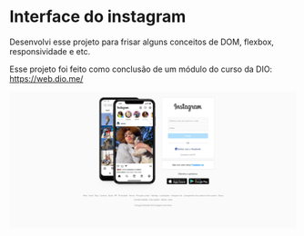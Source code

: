 # Interface do instagram

Desenvolvi esse projeto para frisar alguns conceitos de DOM, flexbox, responsividade e etc.

Esse projeto foi feito como conclusão de um módulo do curso da DIO: https://web.dio.me/

![Imagem do projeto final](https://github.com/EuKennedy/clone-instagram-dio/blob/main/imagens/finishproject.png)
